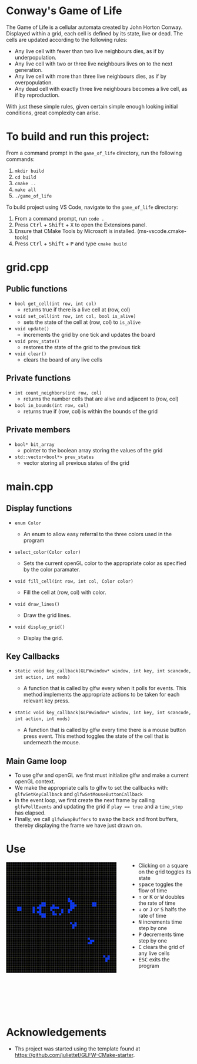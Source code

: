 # Conway's Game of Life #

The Game of Life is a cellular automata created by John Horton Conway. Displayed within a grid, each cell is defined by its state, live or dead. The cells are updated according to the following rules:
- Any live cell with fewer than two live neighbours dies, as if by underpopulation.
- Any live cell with two or three live neighbours lives on to the next generation.
- Any live cell with more than three live neighbours dies, as if by overpopulation.
- Any dead cell with exactly three live neighbours becomes a live cell, as if by reproduction.

With just these simple rules, given certain simple enough looking initial
conditions, great complexity can arise.

# To build and run this project: #


From a command prompt in the `game_of_life` directory, run the following commands:
1. `mkdir build`
2. `cd build`
3. `cmake ..`
4. `make all`
5. `./game_of_life`

To build project using VS Code, navigate to the `game_of_life` directory:
1. From a command prompt, run `code .`
2. Press <kbd>Ctrl</kbd> + <kbd>Shift</kbd> + <kbd>X</kbd> to open the Extensions panel.
3. Ensure that CMake Tools by Microsoft is installed. (ms-vscode.cmake-tools)
4. Press <kbd>Ctrl</kbd> + <kbd>Shift</kbd> + <kbd>P</kbd> and type `cmake build`

# grid.cpp
## Public functions
- `bool get_cell(int row, int col)`
    - returns true if there is a live cell at (row, col)
- `void set_cell(int row, int col, bool is_alive)`
    - sets the state of the cell at (row, col) to `is_alive`
- `void update()`
    - increments the grid by one tick and updates the board
- `void prev_state()`
    - restores the state of the grid to the previous tick
- `void clear()`
    - clears the board of any live cells

## Private functions
- `int count_neighbors(int row, col)`
    - returns the number cells that are alive and adjacent to (row, col)
- `bool in_bounds(int row, col)`
    - returns true if (row, col) is within the bounds of the grid

## Private members
- `bool* bit_array`
    - pointer to the boolean array storing the values of the grid
- `std::vector<bool*> prev_states`
    - vector storing all previous states of the grid

# main.cpp
## Display functions ##
- `enum Color`
    - An enum to allow easy referral to the three colors used in the program

- `select_color(Color color)`
    - Sets the current openGL color to the appropriate color as specified by the color paramater.

- `void fill_cell(int row, int col, Color color)`
    - Fill the cell at (row, col) with color.

- `void draw_lines()`
    - Draw the grid lines.

- `void display_grid()`
    - Display the grid.


## Key Callbacks ##
- `static void key_callback(GLFWwindow* window, int key, int scancode, int action, int mods)`
    - A function that is called by glfw every when it polls for events. This method implements the appropriate actions to be taken for each relevant key press.

- `static void key_callback(GLFWwindow* window, int key, int scancode, int action, int mods)`
    - A function that is called by glfw every time there is a mouse button press event. This method toggles the state of the cell that is underneath the mouse.


## Main Game loop ##
- To use glfw and openGL we first must initialize glfw and make a current openGL context.
- We make the appropriate calls to glfw to set the callbacks with: `glfwSetKeyCallback` and `glfwSetMouseButtonCallback`
- In the event loop, we first create the next frame by calling `glfwPollEvents` and updating the grid if `play == true` and a `time_step` has elapsed.
- Finally, we call `glfwSwapBuffers` to swap the back and front buffers, thereby displaying the frame we have just drawn on.


# Use
<img src="glider-gun.gif" width="300" alt="A Gosper glider gun" align="left" style="margin-right: 60px;">

- Clicking on a square on the grid toggles its state
- <kbd>space</kbd> toggles the flow of time
- <kbd>↑</kbd> or <kbd>K</kbd> or <kbd>W</kbd> doubles the rate of time
- <kbd>↓</kbd> or <kbd>J</kbd> or <kbd>S</kbd> halfs the rate of time
- <kbd>N</kbd> increments time step by one
- <kbd>P</kbd> decrements time step by one
- <kbd>C</kbd> clears the grid of any live cells
- <kbd>ESC</kbd> exits the program

<br />
<br />
<br />
<br />
<br />
<br />

# Acknowledgements
- Ths project was started using the template found at https://github.com/juliettef/GLFW-CMake-starter.
